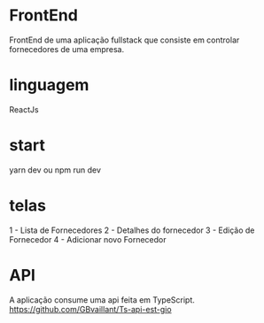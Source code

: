 # FrontEnd
FrontEnd de uma aplicação fullstack que consiste em controlar fornecedores de uma empresa.

# linguagem
ReactJs 

# start
yarn dev
ou 
npm run dev

# telas
1 - Lista de Fornecedores
2 - Detalhes do fornecedor
3 - Edição de Fornecedor
4 - Adicionar novo Fornecedor

# API 
A aplicação consume uma api feita em TypeScript.
https://github.com/GBvaillant/Ts-api-est-gio

